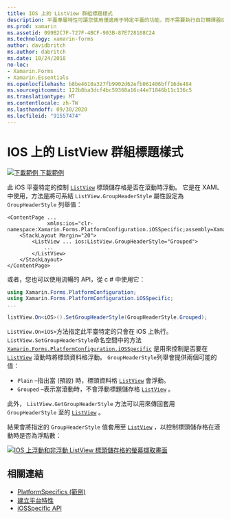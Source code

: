 ```yaml
---
title: IOS 上的 ListView 群組標題樣式
description: 平臺專屬特性可讓您使用僅適用于特定平臺的功能，而不需要執行自訂轉譯器或效果。 本文說明如何使用 iOS 平臺特定的，控制 ListView 標頭資料格是否在滾動時浮動。
ms.prod: xamarin
ms.assetid: 099B2C7F-727F-4BCF-903B-87E728108C24
ms.technology: xamarin-forms
author: davidbritch
ms.author: dabritch
ms.date: 10/24/2018
no-loc:
- Xamarin.Forms
- Xamarin.Essentials
ms.openlocfilehash: b8be4610a327fb9902d62efb061406bff16de484
ms.sourcegitcommit: 122b8ba3dcf4bc59368a16c44e71846b11c136c5
ms.translationtype: MT
ms.contentlocale: zh-TW
ms.lasthandoff: 09/30/2020
ms.locfileid: "91557474"
---
```

# <a name="listview-group-header-style-on-ios"></a>IOS 上的 ListView 群組標題樣式

[![下載範例](~/media/shared/download.png) 下載範例](https://docs.microsoft.com/samples/xamarin/xamarin-forms-samples/userinterface-platformspecifics)

此 iOS 平臺特定的控制 [`ListView`](xref:Xamarin.Forms.ListView) 標頭儲存格是否在滾動時浮動。 它是在 XAML 中使用，方法是將可系結 `ListView.GroupHeaderStyle` 屬性設定為 `GroupHeaderStyle` 列舉值：

```xaml
<ContentPage ...
             xmlns:ios="clr-namespace:Xamarin.Forms.PlatformConfiguration.iOSSpecific;assembly=Xamarin.Forms.Core">
    <StackLayout Margin="20">
        <ListView ... ios:ListView.GroupHeaderStyle="Grouped">
            ...
        </ListView>
    </StackLayout>
</ContentPage>
```

或者，您也可以使用流暢的 API，從 c # 中使用它：

```csharp
using Xamarin.Forms.PlatformConfiguration;
using Xamarin.Forms.PlatformConfiguration.iOSSpecific;
...

listView.On<iOS>().SetGroupHeaderStyle(GroupHeaderStyle.Grouped);
```

`ListView.On<iOS>`方法指定此平臺特定的只會在 iOS 上執行。 `ListView.SetGroupHeaderStyle`命名空間中的方法 [`Xamarin.Forms.PlatformConfiguration.iOSSpecific`](xref:Xamarin.Forms.PlatformConfiguration.iOSSpecific) 是用來控制是否要在 [`ListView`](xref:Xamarin.Forms.ListView) 滾動時將標頭資料格浮動。 `GroupHeaderStyle`列舉會提供兩個可能的值：

- `Plain` –指出當 (預設) 時，標頭資料格 [`ListView`](xref:Xamarin.Forms.ListView) 會浮動。
- `Grouped` –表示當滾動時，不會浮動標題儲存格 [`ListView`](xref:Xamarin.Forms.ListView) 。

此外， `ListView.GetGroupHeaderStyle` 方法可以用來傳回套用 `GroupHeaderStyle` 至的 [`ListView`](xref:Xamarin.Forms.ListView) 。

結果會將指定的 `GroupHeaderStyle` 值套用至 [`ListView`](xref:Xamarin.Forms.ListView) ，以控制標頭儲存格在滾動時是否為浮點數：

[![IOS 上浮動和非浮動 ListView 標頭儲存格的螢幕擷取畫面](listview-group-header-style-images/group-header-styles.png "具有浮動和非浮動標題儲存格的 ListView")](listview-group-header-style-images/group-header-styles-large.png#lightbox "具有浮動和非浮動標題儲存格的 ListView")

## <a name="related-links"></a>相關連結

- [PlatformSpecifics (範例) ](/samples/xamarin/xamarin-forms-samples/userinterface-platformspecifics)
- [建立平台特性](~/xamarin-forms/platform/platform-specifics/index.md#creating-platform-specifics)
- [iOSSpecific API](xref:Xamarin.Forms.PlatformConfiguration.iOSSpecific)